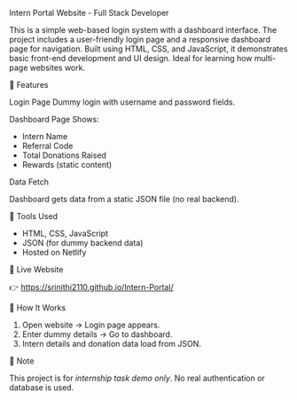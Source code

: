 Intern Portal Website - Full Stack Developer

This is a simple web-based login system with a dashboard interface. The project includes a user-friendly login page and a responsive dashboard page for navigation. Built using HTML, CSS, and JavaScript, it demonstrates basic front-end development and UI design. Ideal for learning how multi-page websites work.

🔹 Features

Login Page
  Dummy login with username and password fields.

Dashboard Page Shows:

  - Intern Name
  - Referral Code
  - Total Donations Raised
  - Rewards (static content)

Data Fetch

  Dashboard gets data from a static JSON file (no real backend).

🔹 Tools Used

- HTML, CSS, JavaScript
- JSON (for dummy backend data)
- Hosted on Netlify

🔹 Live Website

👉 https://srinithi2110.github.io/Intern-Portal/

🔹 How It Works

1. Open website → Login page appears.
2. Enter dummy details → Go to dashboard.
3. Intern details and donation data load from JSON.

🔹 Note

This project is for *internship task demo only*. No real authentication or database is used.
